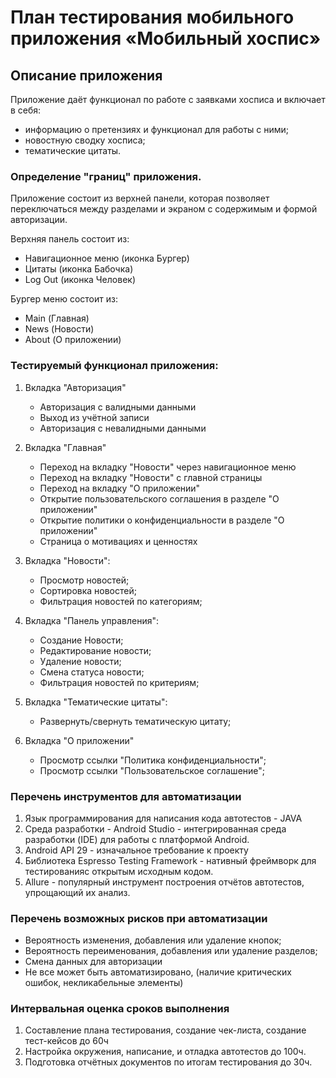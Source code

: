 # План тестирования мобильного приложения «Мобильный хоспис»

## Описание приложения
Приложение даёт функционал по работе с заявками хосписа и включает в себя:

* информацию о претензиях и функционал для работы с ними;
* новостную сводку хосписа;
* тематические цитаты.

### Определение "границ" приложения.
Приложение состоит из верхней панели, которая позволяет переключаться между разделами и экраном с содержимым и формой авторизации.

Верхняя панель состоит из:
- Навигационное меню (иконка Бургер)
- Цитаты (иконка Бабочка)
- Log Out (иконка Человек)

Бургер меню состоит из:
- Main (Главная)
- News (Новости)
- About (О приложении)

### Тестируемый функционал приложения:
1. Вкладка "Авторизация"
   * Авторизация с валидными данными
   * Выход из учётной записи
   * Авторизация с невалидными данными

2. Вкладка "Главная"
    * Переход на вкладку "Новости" через навигационное меню
    * Переход на вкладку "Новости" с главной страницы
    * Переход на вкладку "О приложении"
    * Открытие пользовательского соглашения в разделе "О приложении"
    * Открытие политики о конфиденциальности в разделе "О приложении"
    * Страница о мотивациях и ценностях

3. Вкладка "Новости":
    * Просмотр новостей;
    * Сортировка новостей;
    * Фильтрация новостей по категориям;

4. Вкладка "Панель управления": 
    * Создание Новости;
    * Редактирование новости;
    * Удаление новости;
    * Смена статуса новости;
    * Фильтрация новостей по критериям;

5. Вкладка "Тематические цитаты":
    * Развернуть/свернуть тематическую цитату;

6. Вкладка "О приложении"
      * Просмотр ссылки "Политика конфиденциальности";
      * Просмотр ссылки "Пользовательское соглашение";
      
   
    
### Перечень инструментов для автоматизации
1. Язык программирования для написания кода автотестов - JAVA
2. Среда разработки - Android Studio -  интегрированная среда разработки (IDE) для работы с платформой Android.
2. Android API 29 - изначальное требование к проекту
3. Библиотека Espresso Testing Framework - нативный фреймворк для тестированияс открытым исходным кодом.
4. Allure - популярный инструмент построения отчётов автотестов, упрощающий их анализ.

### Перечень возможных рисков при автоматизации
* Вероятность изменения, добавления или удаление кнопок;
* Вероятность переименования, добавления или удаление разделов;
* Смена данных для авторизации
* Не все может быть автоматизировано, (наличие критических ошибок, некликабельные элементы)

### Интервальная оценка сроков выполнения
1. Составление плана тестирования, создание чек-листа, создание тест-кейсов до 60ч
2. Настройка окружения, написание, и отладка автотестов до 100ч.
3. Подготовка отчётных документов по итогам  тестирования до 30ч.

